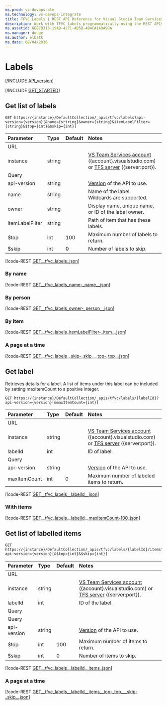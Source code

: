 ```yaml
---
ms.prod: vs-devops-alm
ms.technology: vs-devops-integrate
title: TFVC Labels | REST API Reference for Visual Studio Team Services and Team Foundation Server
description: Work with TFVC labels programmatically using the REST APIs for Visual Studio Team Services and Team Foundation Server.
ms.assetid: 6E87D313-19A9-4271-AB5B-4B4CA1ADA9BA
ms.manager: douge
ms.author: elbatk
ms.date: 08/04/2016
---
```


# Labels
[!INCLUDE [API_version](../_data/version.md)]

[!INCLUDE [GET_STARTED](../_data/get-started.md)]

## Get list of labels

```no-highlight
GET https://{instance}/DefaultCollection/_apis/tfvc/labels?api-version={version}[&name={srtring}&owner={string}&itemLabelFilter={string}&$top={int}&$skip={int}]
```

| Parameter       | Type   | Default | Notes
|:----------------|:-------|:--------|:------
| URL
| instance        | string |         | [VS Team Services account](/integrate/get-started/rest/basics.md#vs-team-services) ({account}.visualstudio.com) or [TFS server](/integrate/get-started/rest/basics.md#tfs) ({server:port}).
| Query
| api-version     | string |         | [Version](../../get-started/rest/basics.md#versions) of the API to use.
| name            | string |         | Name of the label.<br/>Wildcards are supported.
| owner           | string |         | Display name, unique name, or ID of the label owner.
| itemLabelFilter | string |         | Path of item that has these labels.
| $top            | int    | 100     | Maximum number of labels to return.
| $skip           | int    | 0       | Number of labels to skip.

[!code-REST [GET__tfvc_labels_json](./_data/labels/GET__tfvc_labels.json)]

### By name
[!code-REST [GET__tfvc_labels_name-_name__json](./_data/labels/GET__tfvc_labels_name-_name_.json)]

### By person
[!code-REST [GET__tfvc_labels_owner-_person__json](./_data/labels/GET__tfvc_labels_owner-_person_.json)]

### By item
[!code-REST [GET__tfvc_labels_itemLabelFilter-_item__json](./_data/labels/GET__tfvc_labels_itemLabelFilter-_item_.json)]

### A page at a time
[!code-REST [GET__tfvc_labels__skip-_skip___top-_top__json](./_data/labels/GET__tfvc_labels__skip-_skip___top-_top_.json)]

## Get label
Retrieves details for a label. A list of items under this label can be included by setting maxItemCount to a positive integer. 

```no-highlight
GET https://{instance}/DefaultCollection/_apis/tfvc/labels/{labelId}?api-version={version}[&maxItemCount={int}]
```

| Parameter    | Type   | Default | Notes
|:-------------|:-------|:--------|:------
| URL
| instance     | string |         | [VS Team Services account](/integrate/get-started/rest/basics.md#vs-team-services) ({account}.visualstudio.com) or [TFS server](/integrate/get-started/rest/basics.md#tfs) ({server:port}).
| labelId      | int    |         | ID of label.
| Query
| api-version  | string |         | [Version](../../get-started/rest/basics.md#versions) of the API to use.
| maxItemCount | int    | 0       | Maximum number of labeled items to return.

[!code-REST [GET__tfvc_labels__labelId__json](./_data/labels/GET__tfvc_labels__labelId_.json)]

### With items

[!code-REST [GET__tfvc_labels__labelId__maxItemCount-100_json](./_data/labels/GET__tfvc_labels__labelId__maxItemCount-100.json)]

## Get list of labelled items

```no-highlight
GET https://{instance}/DefaultCollection/_apis/tfvc/labels/{labelId}/items?api-version={version}[&$top={int}&$skip={int}]
```

| Parameter    | Type   | Default | Notes
|:-------------|:-------|:--------|:------
| URL
| instance     | string |         | [VS Team Services account](/integrate/get-started/rest/basics.md#vs-team-services) ({account}.visualstudio.com) or [TFS server](/integrate/get-started/rest/basics.md#tfs) ({server:port}).
| labelId      | int    |         | ID of the label.
| Query
| Query
| api-version  | string |         | [Version](../../get-started/rest/basics.md#versions) of the API to use.
| $top         | int    | 100     |  Maximum number of items to return.
| $skip        | int    | 0       |  Number of items to skip.

[!code-REST [GET__tfvc_labels__labelId__items_json](./_data/labels/GET__tfvc_labels__labelId__items.json)]

### A page at a time

[!code-REST [GET__tfvc_labels__labelId__items__top-_top___skip-_skip__json](./_data/labels/GET__tfvc_labels__labelId__items__top-_top___skip-_skip_.json)]

